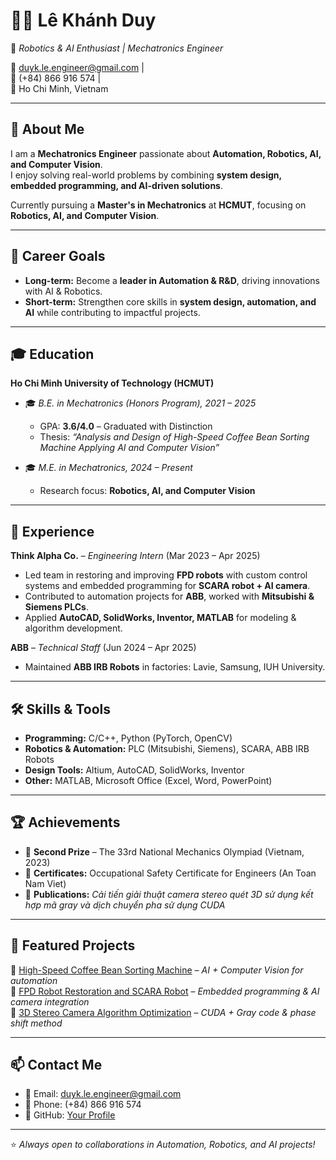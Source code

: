 # 👨‍💻 Lê Khánh Duy

🎯 *Robotics & AI Enthusiast | Mechatronics Engineer*  

📧 [duyk.le.engineer@gmail.com](mailto:duyk.le.engineer@gmail.com) |  
📱 (+84) 866 916 574 |  
📍 Ho Chi Minh, Vietnam  

---

## 👋 About Me

I am a **Mechatronics Engineer** passionate about **Automation, Robotics, AI, and Computer Vision**.  
I enjoy solving real-world problems by combining **system design, embedded programming, and AI-driven solutions**.  

Currently pursuing a **Master's in Mechatronics** at **HCMUT**, focusing on **Robotics, AI, and Computer Vision**.  

---

## 🎯 Career Goals

- **Long-term:** Become a **leader in Automation & R&D**, driving innovations with AI & Robotics.  
- **Short-term:** Strengthen core skills in **system design, automation, and AI** while contributing to impactful projects.  

---

## 🎓 Education

**Ho Chi Minh University of Technology (HCMUT)**  
- 🎓 *B.E. in Mechatronics (Honors Program), 2021 – 2025*  
  - GPA: **3.6/4.0** – Graduated with Distinction  
  - Thesis: *“Analysis and Design of High-Speed Coffee Bean Sorting Machine Applying AI and Computer Vision”*  

- 🎓 *M.E. in Mechatronics, 2024 – Present*  
  - Research focus: **Robotics, AI, and Computer Vision**  

---

## 💼 Experience

**Think Alpha Co.** – *Engineering Intern* (Mar 2023 – Apr 2025)  
- Led team in restoring and improving **FPD robots** with custom control systems and embedded programming for **SCARA robot + AI camera**.  
- Contributed to automation projects for **ABB**, worked with **Mitsubishi & Siemens PLCs**.  
- Applied **AutoCAD, SolidWorks, Inventor, MATLAB** for modeling & algorithm development.  

**ABB** – *Technical Staff* (Jun 2024 – Apr 2025)  
- Maintained **ABB IRB Robots** in factories: Lavie, Samsung, IUH University.  

---

## 🛠 Skills & Tools

- **Programming:** C/C++, Python (PyTorch, OpenCV)  
- **Robotics & Automation:** PLC (Mitsubishi, Siemens), SCARA, ABB IRB Robots  
- **Design Tools:** Altium, AutoCAD, SolidWorks, Inventor  
- **Other:** MATLAB, Microsoft Office (Excel, Word, PowerPoint)  

---

## 🏆 Achievements

- 🥈 **Second Prize** – The 33rd National Mechanics Olympiad (Vietnam, 2023)  
- 📜 **Certificates:** Occupational Safety Certificate for Engineers (An Toan Nam Viet)  
- 📖 **Publications:** *Cải tiến giải thuật camera stereo quét 3D sử dụng kết hợp mã gray và dịch chuyển pha sử dụng CUDA*  

---

## 🚀 Featured Projects

🔹 [High-Speed Coffee Bean Sorting Machine](#) – *AI + Computer Vision for automation*  
🔹 [FPD Robot Restoration and SCARA Robot](#) – *Embedded programming & AI camera integration*  
🔹 [3D Stereo Camera Algorithm Optimization](#) – *CUDA + Gray code & phase shift method*  

---

## 📫 Contact Me

- 📧 Email: [duyk.le.engineer@gmail.com](mailto:duyk.le.engineer@gmail.com)  
- 📱 Phone: (+84) 866 916 574  
- 🐙 GitHub: [Your Profile](https://github.com/)  

---
⭐ *Always open to collaborations in Automation, Robotics, and AI projects!*  

